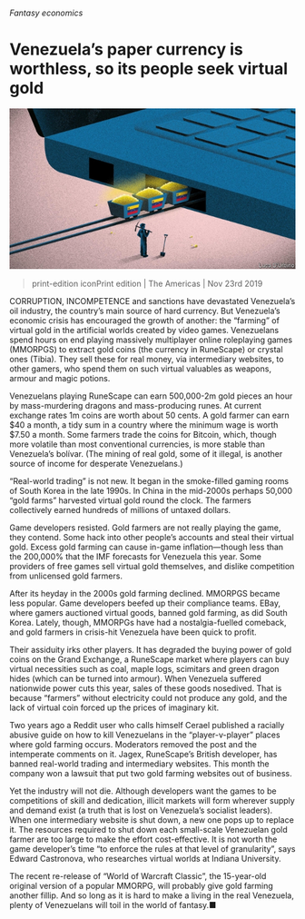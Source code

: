 ###### Fantasy economics

# Venezuela’s paper currency is worthless, so its people seek virtual gold 

![image](images/20191123_AMD002_1.jpg) 

> print-edition iconPrint edition | The Americas | Nov 23rd 2019 

CORRUPTION, INCOMPETENCE and sanctions have devastated Venezuela’s oil industry, the country’s main source of hard currency. But Venezuela’s economic crisis has encouraged the growth of another: the “farming” of virtual gold in the artificial worlds created by video games. Venezuelans spend hours on end playing massively multiplayer online roleplaying games (MMORPGS) to extract gold coins (the currency in RuneScape) or crystal ones (Tibia). They sell these for real money, via intermediary websites, to other gamers, who spend them on such virtual valuables as weapons, armour and magic potions. 

Venezuelans playing RuneScape can earn 500,000-2m gold pieces an hour by mass-murdering dragons and mass-producing runes. At current exchange rates 1m coins are worth about 50 cents. A gold farmer can earn $40 a month, a tidy sum in a country where the minimum wage is worth $7.50 a month. Some farmers trade the coins for Bitcoin, which, though more volatile than most conventional currencies, is more stable than Venezuela’s bolívar. (The mining of real gold, some of it illegal, is another source of income for desperate Venezuelans.) 

“Real-world trading” is not new. It began in the smoke-filled gaming rooms of South Korea in the late 1990s. In China in the mid-2000s perhaps 50,000 “gold farms” harvested virtual gold round the clock. The farmers collectively earned hundreds of millions of untaxed dollars. 

Game developers resisted. Gold farmers are not really playing the game, they contend. Some hack into other people’s accounts and steal their virtual gold. Excess gold farming can cause in-game inflation—though less than the 200,000% that the IMF forecasts for Venezuela this year. Some providers of free games sell virtual gold themselves, and dislike competition from unlicensed gold farmers. 

After its heyday in the 2000s gold farming declined. MMORPGS became less popular. Game developers beefed up their compliance teams. EBay, where gamers auctioned virtual goods, banned gold farming, as did South Korea. Lately, though, MMORPGs have had a nostalgia-fuelled comeback, and gold farmers in crisis-hit Venezuela have been quick to profit. 

Their assiduity irks other players. It has degraded the buying power of gold coins on the Grand Exchange, a RuneScape market where players can buy virtual necessities such as coal, maple logs, scimitars and green dragon hides (which can be turned into armour). When Venezuela suffered nationwide power cuts this year, sales of these goods nosedived. That is because “farmers” without electricity could not produce any gold, and the lack of virtual coin forced up the prices of imaginary kit. 

Two years ago a Reddit user who calls himself Cerael published a racially abusive guide on how to kill Venezuelans in the “player-v-player” places where gold farming occurs. Moderators removed the post and the intemperate comments on it. Jagex, RuneScape’s British developer, has banned real-world trading and intermediary websites. This month the company won a lawsuit that put two gold farming websites out of business. 

Yet the industry will not die. Although developers want the games to be competitions of skill and dedication, illicit markets will form wherever supply and demand exist (a truth that is lost on Venezuela’s socialist leaders). When one intermediary website is shut down, a new one pops up to replace it. The resources required to shut down each small-scale Venezuelan gold farmer are too large to make the effort cost-effective. It is not worth the game developer’s time “to enforce the rules at that level of granularity”, says Edward Castronova, who researches virtual worlds at Indiana University. 

The recent re-release of “World of Warcraft Classic”, the 15-year-old original version of a popular MMORPG, will probably give gold farming another fillip. And so long as it is hard to make a living in the real Venezuela, plenty of Venezuelans will toil in the world of fantasy.■ 

